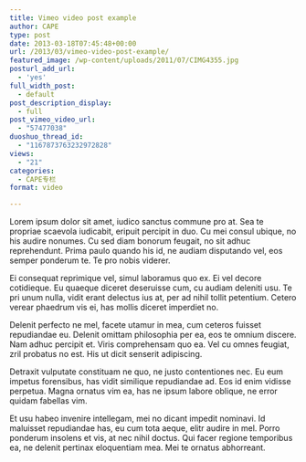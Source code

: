 ```yaml
---
title: Vimeo video post example
author: CAPE
type: post
date: 2013-03-18T07:45:48+00:00
url: /2013/03/vimeo-video-post-example/
featured_image: /wp-content/uploads/2011/07/CIMG4355.jpg
posturl_add_url:
  - 'yes'
full_width_post:
  - default
post_description_display:
  - full
post_vimeo_video_url:
  - "57477038"
duoshuo_thread_id:
  - "1167873763232972828"
views:
  - "21"
categories:
  - CAPE专栏
format: video

---
```

Lorem ipsum dolor sit amet, iudico sanctus commune pro at. Sea te propriae scaevola iudicabit, eripuit percipit in duo. Cu mei consul ubique, no his audire nonumes. Cu sed diam bonorum feugait, no sit adhuc reprehendunt. Prima paulo quando his id, ne audiam disputando vel, eos semper ponderum te. Te pro nobis viderer.

Ei consequat reprimique vel, simul laboramus quo ex. Ei vel decore cotidieque. Eu quaeque diceret deseruisse cum, cu audiam deleniti usu. Te pri unum nulla, vidit erant delectus ius at, per ad nihil tollit petentium. Cetero verear phaedrum vis ei, has mollis diceret imperdiet no.

Delenit perfecto ne mel, facete utamur in mea, cum ceteros fuisset repudiandae eu. Delenit omittam philosophia per ea, eos te omnium discere. Nam adhuc percipit et. Viris comprehensam quo ea. Vel cu omnes feugiat, zril probatus no est. His ut dicit senserit adipiscing.

Detraxit vulputate constituam ne quo, ne justo contentiones nec. Eu eum impetus forensibus, has vidit similique repudiandae ad. Eos id enim vidisse perpetua. Magna ornatus vim ea, has ne ipsum labore oblique, ne error quidam fabellas vim.

Et usu habeo invenire intellegam, mei no dicant impedit nominavi. Id maluisset repudiandae has, eu cum tota aeque, elitr audire in mel. Porro ponderum insolens et vis, at nec nihil doctus. Qui facer regione temporibus ea, ne delenit pertinax eloquentiam mea. Mei te ornatus abhorreant.
